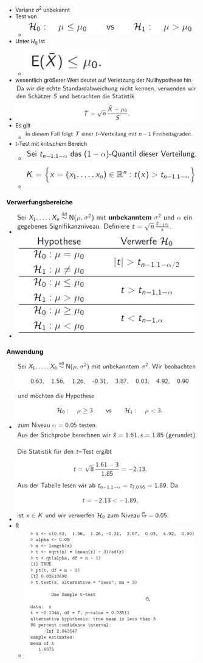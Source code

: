 + Varianz $\sigma^2$ unbekannt
+ Test von
	+ ![](../../../z_images/Pasted%20image%2020221208122219.png)
+ Unter $H_0$ ist
	+ ![](../../../z_images/Pasted%20image%2020221208122314.png)
+ wesentlich größerer Wert deutet auf Verletzung der Nullhypothese hin
+ ![](../../../z_images/Pasted%20image%2020221208122401.png)
+ Es gilt
	+ ![](../../../z_images/Pasted%20image%2020221208122452.png)
+ t-Test mit kritischem Bereich
	+ ![](../../../z_images/Pasted%20image%2020221208122524.png)
	+ ![](../../../z_images/Pasted%20image%2020221208122513.png)

### Verwerfungsbereiche
+ ![](../../../z_images/Pasted%20image%2020221208122541.png)
+ ![](../../../z_images/Pasted%20image%2020221208122551.png)

### Anwendung
+ ![](../../../z_images/Pasted%20image%2020221208122720.png)
+ ![](../../../z_images/Pasted%20image%2020221208122825.png)
+ R
	+ ![](../../../z_images/Pasted%20image%2020221208123235.png)